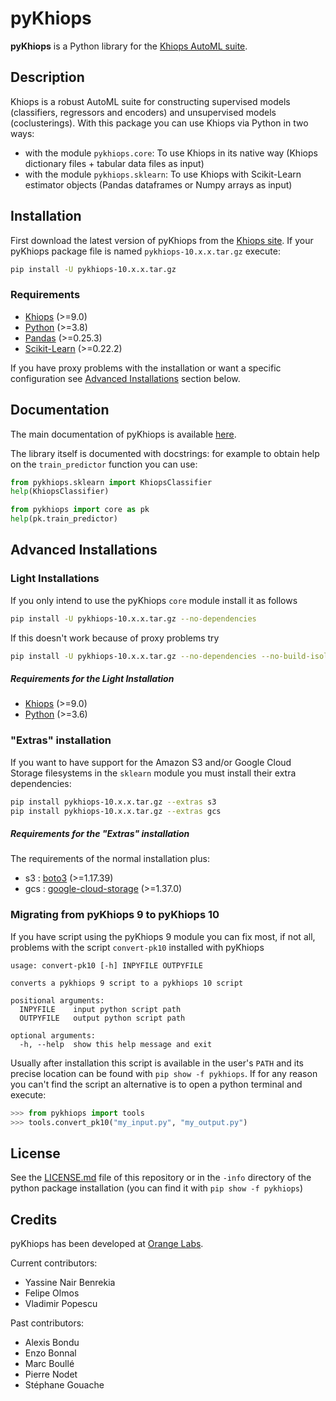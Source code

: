 # pyKhiops

**pyKhiops** is a Python library for the [Khiops AutoML suite][khiops].

## Description
Khiops is a robust AutoML suite for constructing supervised models (classifiers, regressors and
encoders) and unsupervised models (coclusterings). With this package you can use Khiops via Python
in two ways:
- with the module `pykhiops.core`: To use Khiops in its native way (Khiops dictionary files +
  tabular data files as input)
- with the module `pykhiops.sklearn`: To use Khiops with Scikit-Learn estimator objects (Pandas
  dataframes or Numpy arrays as input)

## Installation
First download the latest version of pyKhiops from the [Khiops site](https://www.khiops.com). If
your pyKhiops package file is named
`pykhiops-10.x.x.tar.gz` execute:
```bash
pip install -U pykhiops-10.x.x.tar.gz
```
### Requirements
- [Khiops][khiops] (>=9.0)
- [Python][python] (>=3.8)
- [Pandas][pandas] (>=0.25.3)
- [Scikit-Learn][sklearn] (>=0.22.2)

If you have proxy problems with the installation or want a specific configuration see [Advanced
Installations](#advanced-installations) section below.

## Documentation
The main documentation of pyKhiops is available [here][pykhiops-doc].

The library itself is documented with docstrings: for example to obtain help on the
`train_predictor` function you can use:
```python
from pykhiops.sklearn import KhiopsClassifier
help(KhiopsClassifier)

from pykhiops import core as pk
help(pk.train_predictor)
```

## Advanced Installations
### Light Installations
If you only intend to use the pyKhiops `core` module install it as follows
```bash
pip install -U pykhiops-10.x.x.tar.gz --no-dependencies
```
If this doesn't work because of proxy problems try
```bash
pip install -U pykhiops-10.x.x.tar.gz --no-dependencies --no-build-isolation
```
##### Requirements for the Light Installation
- [Khiops][khiops] (>=9.0)
- [Python][python] (>=3.6)

### "Extras" installation
If you want to have support for the Amazon S3 and/or Google Cloud Storage filesystems in the
`sklearn` module you must install their extra dependencies:
```bash
pip install pykhiops-10.x.x.tar.gz --extras s3
pip install pykhiops-10.x.x.tar.gz --extras gcs
```

##### Requirements for the "Extras" installation
The requirements of the normal installation plus:
- s3 : [boto3][boto3] (>=1.17.39)
- gcs : [google-cloud-storage][gcs] (>=1.37.0)


### Migrating from pyKhiops 9 to pyKhiops 10
If you have script using the pyKhiops 9 module you can fix most, if not all,  problems with the
script `convert-pk10` installed with pyKhiops
```
usage: convert-pk10 [-h] INPYFILE OUTPYFILE

converts a pykhiops 9 script to a pykhiops 10 script

positional arguments:
  INPYFILE    input python script path
  OUTPYFILE   output python script path

optional arguments:
  -h, --help  show this help message and exit

```
Usually after installation this script is available in the user's `PATH` and its precise
location can be found with `pip show -f pykhiops`. If for any reason you can't find the
script an alternative is to open a python terminal and execute:
```python
>>> from pykhiops import tools
>>> tools.convert_pk10("my_input.py", "my_output.py")
```
## License
See the [LICENSE.md](./LICENSE.md) file of this repository or in the `-info` directory
of the python package installation (you can find it with `pip show -f pykhiops`)

## Credits
pyKhiops has been developed at [Orange Labs][olabs-ai].

Current contributors:
- Yassine Nair Benrekia
- Felipe Olmos
- Vladimir Popescu

Past contributors:
- Alexis Bondu
- Enzo Bonnal
- Marc Boullé
- Pierre Nodet
- Stéphane Gouache

[khiops]: https://www.khiops.com
[pykhiops-doc]: https://www.khiops.com/html/pyKhiops
[python]: https://www.python.org
[pandas]: https://pandas.pydata.org
[sklearn]: https://scikit-learn.org/stable
[boto3]: https://github.com/boto/boto3
[gcs]: https://github.com/googleapis/python-storage
[olabs-ai]: https://hellofuture.orange.com/en/artificial-intelligence
